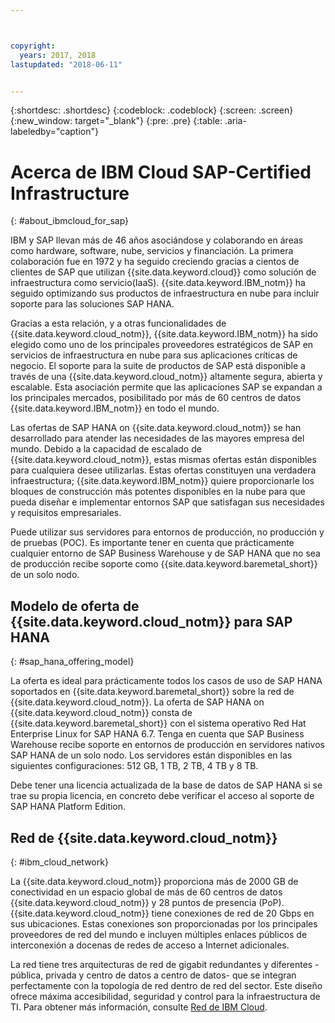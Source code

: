 ```yaml
---



copyright:
  years: 2017, 2018
lastupdated: "2018-06-11"


---
```


{:shortdesc: .shortdesc}
{:codeblock: .codeblock}
{:screen: .screen}
{:new_window: target="_blank"}
{:pre: .pre}
{:table: .aria-labeledby="caption"}


# Acerca de IBM Cloud SAP-Certified Infrastructure
{: #about_ibmcloud_for_sap}

IBM y SAP llevan más de 46 años asociándose y colaborando en áreas como hardware, software, nube, servicios y financiación. La primera colaboración fue en 1972 y ha seguido creciendo gracias a cientos de clientes de SAP que utilizan {{site.data.keyword.cloud}} como solución de infraestructura como servicio(IaaS). {{site.data.keyword.IBM_notm}} ha seguido optimizando sus productos de infraestructura en nube para incluir soporte para las soluciones SAP HANA. 

Gracias a esta relación, y a otras funcionalidades de {{site.data.keyword.cloud_notm}}, {{site.data.keyword.IBM_notm}} ha sido elegido como uno de los principales proveedores estratégicos de SAP en servicios de infraestructura en nube para sus aplicaciones críticas de negocio. El soporte para la suite de productos de SAP está disponible a través de una {{site.data.keyword.cloud_notm}} altamente segura, abierta y escalable. Esta asociación permite que las aplicaciones SAP se expandan a los principales mercados, posibilitado por más de 60 centros de datos {{site.data.keyword.IBM_notm}} en todo el mundo.

Las ofertas de SAP HANA on {{site.data.keyword.cloud_notm}} se han desarrollado para atender las necesidades de las mayores empresa del mundo. Debido a la capacidad de escalado de {{site.data.keyword.cloud_notm}}, estas mismas ofertas están disponibles para cualquiera desee utilizarlas. Estas ofertas constituyen una verdadera infraestructura; {{site.data.keyword.IBM_notm}} quiere proporcionarle los bloques de construcción más potentes disponibles en la nube para que pueda diseñar e implementar entornos SAP que satisfagan sus necesidades y requisitos empresariales.

Puede utilizar sus servidores para entornos de producción, no producción y de pruebas (POC). Es importante tener en cuenta que prácticamente cualquier entorno de SAP Business Warehouse y de SAP HANA que no sea de producción recibe soporte como {{site.data.keyword.baremetal_short}} de un solo nodo.

## Modelo de oferta de {{site.data.keyword.cloud_notm}} para SAP HANA
{: #sap_hana_offering_model}

La oferta es ideal para prácticamente todos los casos de uso de SAP HANA soportados en {{site.data.keyword.baremetal_short}} sobre la red de {{site.data.keyword.cloud_notm}}. La oferta de SAP HANA on {{site.data.keyword.cloud_notm}} consta de {{site.data.keyword.baremetal_short}} con el sistema operativo Red Hat Enterprise Linux for SAP HANA 6.7. Tenga en cuenta que SAP Business Warehouse recibe soporte en entornos de producción en servidores nativos SAP HANA de un solo nodo. Los servidores están disponibles en las siguientes configuraciones: 512 GB, 1 TB, 2 TB, 4 TB y 8 TB.

Debe tener una licencia actualizada de la base de datos de SAP HANA si se trae su propia licencia, en concreto debe verificar el acceso al soporte de SAP HANA Platform Edition. 

## Red de {{site.data.keyword.cloud_notm}}
{: #ibm_cloud_network}

La {{site.data.keyword.cloud_notm}} proporciona más de 2000 GB de conectividad en un espacio global de más de 60 centros de datos {{site.data.keyword.cloud_notm}} y 28 puntos de presencia (PoP). {{site.data.keyword.cloud_notm}} tiene conexiones de red de 20 Gbps en sus ubicaciones. Estas conexiones son proporcionadas por los principales proveedores de red del mundo e incluyen múltiples enlaces públicos de interconexión a docenas de redes de acceso a Internet adicionales.

La red tiene tres arquitecturas de red de gigabit redundantes y diferentes -pública, privada y centro de datos a centro de datos- que se integran perfectamente con la topología de red dentro de red del sector. Este diseño ofrece máxima accesibilidad, seguridad y control para la infraestructura de TI. Para obtener más información, consulte [Red de IBM Cloud](https://www.ibm.com/cloud-computing/bluemix/our-network).
